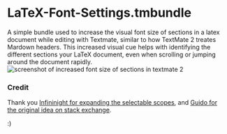 # LaTeX-Font-Settings.tmbundle

A simple bundle used to increase the visual font size of sections in a latex document while editing with Textmate, similar to how TextMate 2 treates Mardown headers.  This increased visual cue helps with identifying the different sections your LaTeX document, even when scrolling or jumping around the document rapidly.  
![screenshot of increased font size of sections in textmate 2](http://bret.io/LaTeX-Section-Font-Sizes.tmbundle/images/screenshot.png)

### Credit
Thank you [Infininight for expanding the selectable scopes](https://github.com/textmate/latex.tmbundle/commit/65eaf2b8efbf466e9075c9f947a25a124b53f3f7), and [Guido for the original idea on stack exchange](http://tex.stackexchange.com/questions/98574/textmate-2-how-can-increase-font-size-of-sections-in-the-markup-code).

:)
